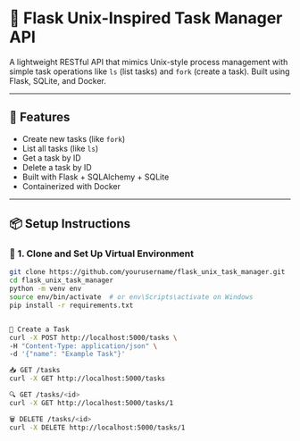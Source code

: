 # 🧠 Flask Unix-Inspired Task Manager API

A lightweight RESTful API that mimics Unix-style process management with simple task operations like `ls` (list tasks) and `fork` (create a task). Built using Flask, SQLite, and Docker.

---

## 🚀 Features

- Create new tasks (like `fork`)
- List all tasks (like `ls`)
- Get a task by ID
- Delete a task by ID
- Built with Flask + SQLAlchemy + SQLite
- Containerized with Docker

---

## 📦 Setup Instructions

### 🐍 1. Clone and Set Up Virtual Environment

```bash
git clone https://github.com/yourusername/flask_unix_task_manager.git
cd flask_unix_task_manager
python -m venv env
source env/bin/activate  # or env\Scripts\activate on Windows
pip install -r requirements.txt


🔄 Create a Task
curl -X POST http://localhost:5000/tasks \
-H "Content-Type: application/json" \
-d '{"name": "Example Task"}'

📥 GET /tasks
curl -X GET http://localhost:5000/tasks

🔍 GET /tasks/<id>
curl -X GET http://localhost:5000/tasks/1

🗑️ DELETE /tasks/<id>
curl -X DELETE http://localhost:5000/tasks/1